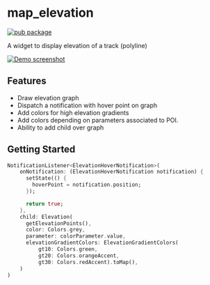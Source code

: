 # map_elevation

[![pub package](https://img.shields.io/pub/v/map_elevation.svg)](https://pub.dartlang.org/packages/map_elevation)

A widget to display elevation of a track (polyline)

[![Demo screenshot](https://github.com/OwnWeb/map_elevation/blob/master/statics/demo.gif?raw=true)](https://github.com/OwnWeb/map_elevation/blob/master/statics/demo.gif?raw=true)

## Features
- Draw elevation graph
- Dispatch a notification with hover point on graph
- Add colors for high elevation gradients
- Add colors depending on parameters associated to POI.
- Ability to add child over graph

## Getting Started

``` dart
NotificationListener<ElevationHoverNotification>(
    onNotification: (ElevationHoverNotification notification) {
      setState(() {
        hoverPoint = notification.position;
      });

      return true;
    },
    child: Elevation(
      getElevationPoints(),
      color: Colors.grey,
      parameter: colorParameter.value,
      elevationGradientColors: ElevationGradientColors(
          gt10: Colors.green,
          gt20: Colors.orangeAccent,
          gt30: Colors.redAccent).toMap(),
    )
)
```